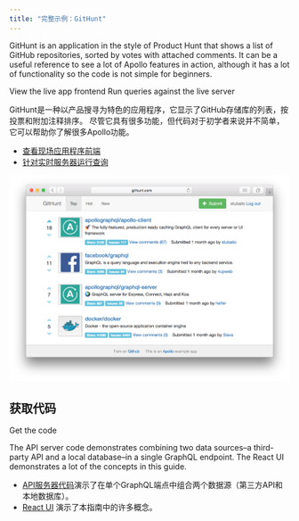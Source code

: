 ```yaml
---
title: "完整示例：GitHunt"
---
```

GitHunt is an application in the style of Product Hunt that shows a list of GitHub repositories, sorted by votes with attached comments. It can be a useful reference to see a lot of Apollo features in action, although it has a lot of functionality so the code is not simple for beginners.

View the live app frontend
Run queries against the live server

GitHunt是一种以产品搜寻为特色的应用程序，它显示了GitHub存储库的列表，按投票和附加注释排序。 尽管它具有很多功能，但代码对于初学者来说并不简单，它可以帮助你了解很多Apollo功能。

- [查看现场应用程序前端](http://www.githunt.com/)
- [针对实时服务器运行查询](http://api.githunt.com/graphiql)

[![GitHunt Screenshot](img/githunt.png)](http://www.githunt.com/)

<h2 id="code">获取代码</h2>
Get the code

The API server code demonstrates combining two data sources–a third-party API and a local database–in a single GraphQL endpoint.
The React UI demonstrates a lot of the concepts in this guide.
- [API服务器代码](https://github.com/apollographql/GitHunt-API)演示了在单个GraphQL端点中组合两个数据源（第三方API和本地数据库）。
- [React UI](https://github.com/apollographql/GitHunt-React) 演示了本指南中的许多概念。
